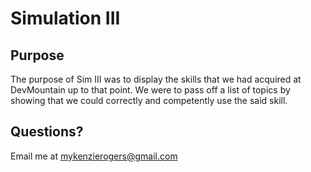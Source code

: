 Simulation III
=======

## Purpose

The purpose of Sim III was to display the skills that we had acquired at DevMountain up to that point. We were to pass off a list of topics by showing that we could correctly and competently use the said skill.

## Questions?

Email me at mykenzierogers@gmail.com
